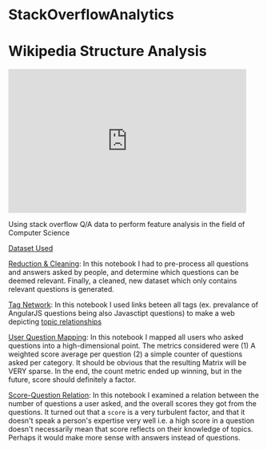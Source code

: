 # StackOverflowAnalytics

# Wikipedia Structure Analysis
<iframe src="https://onedrive.live.com/embed?cid=B5A61FFD34B4754B&amp;resid=B5A61FFD34B4754B%21102640&amp;authkey=ACHQ5lhnsNkcogA&amp;em=2" width="476" height="288" frameborder="0" scrolling="no"></iframe>

Using stack overflow Q/A data to perform feature analysis in the field of Computer Science

[Dataset Used](https://www.kaggle.com/stackoverflow/stacksample)

[Reduction & Cleaning](https://nbviewer.jupyter.org/github/TarunSunkaraneni/StackOverflowAnalytics/blob/master/Notebook/reduction_and_cleaning.ipynb): In this notebook I had to pre-process all questions and answers asked by people, and determine which questions can be deemed relevant. Finally, a cleaned, new dataset which only contains relevant questions is generated.

[Tag Network](https://nbviewer.jupyter.org/github/TarunSunkaraneni/StackOverflowAnalytics/blob/master/Notebook/tag_network.ipynb): In this notebook I used links beteen all tags (ex. prevalance of AngularJS questions being also Javasctipt questions) to make a web depicting [topic relationships](https://github.com/TarunSunkaraneni/StackOverflowAnalytics/blob/master/Notebook/tag_links.png)

[User Question Mapping](https://nbviewer.jupyter.org/github/TarunSunkaraneni/StackOverflowAnalytics/blob/master/Notebook/user_question_mapping.ipynb): In this notebook I mapped all users who asked questions into a high-dimensional point. The metrics considered were (1) A weighted score average per question (2) a simple counter of questions asked per category. It should be obvious that the resulting Matrix will be VERY sparse. In the end, the count metric ended up winning, but in the future, score should definitely a factor.

[Score-Question Relation](https://nbviewer.jupyter.org/github/TarunSunkaraneni/StackOverflowAnalytics/blob/master/Notebook/score_tag_relation.ipynb): In this notebook I examined a relation between the number of questions a user asked, and the overall scores they got from the questions. It turned out that a `score` is a very turbulent factor, and that it doesn't speak a person's expertise very well i.e. a high score in a question doesn't necessarily mean that score reflects on their knowledge of topics. Perhaps it would make more sense with answers instead of questions. 


